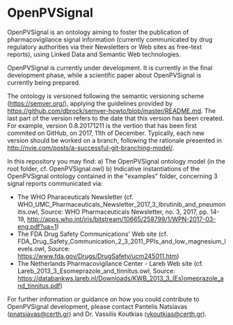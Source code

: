 # OpenPVSignal
OpenPVSignal is an ontology aiming to foster the publication of pharmacovigilance signal information (currently communicated by drug regulatory authorities via their Newsletters or Web sites as free-text reports), using Linked Data and Semantic Web technologies.

OpenPVSignal is currently under development. It is currently in the final development phase, while a scientific paper about OpenPVSignal is currently being prepared.

The ontology is versioned following the semantic versioning scheme (https://semver.org/), applying the guidelines provided by https://github.com/dbrock/semver-howto/blob/master/README.md. The last part of the version refers to the date that this version has been created. For example, version 0.8.20171211 is the vertion that has been first commited on GitHub, on 2017, 11th of December. Typically, each new version should be worked on a branch, following the rationale presented in http://nvie.com/posts/a-successful-git-branching-model/.

In this repository you may find:
a) The OpenPVSignal ontology model (in the root folder, cf. OpenPVSignal.owl)
b) Indicative instantiations of the OpenPVSignal ontology contained in the "examples" folder, concerning 3 signal reports communicated via:
- The WHO Pharaceuticals Newsletter (cf. WHO_UMC_Pharmaceuticals_Newsletter_2017_3_Ibrutinib_and_pneumonitis.owl, Source: WHO Pharmaceuticals Newsletter, no. 3, 2017, pp. 14-19, http://apps.who.int/iris/bitstream/10665/258799/1/WPN-2017-03-eng.pdf?ua=1)
- The FDA Drug Safety Communications' Web site (cf. FDA_Drug_Safety_Communication_2_3_2011_PPIs_and_low_magnesium_levels.owl, Source: https://www.fda.gov/Drugs/DrugSafety/ucm245011.htm)
- The Netherlands Pharmacovigilance Center - Lareb Web site (cf. Lareb_2013_3_Esomeprazole_and_tinnitus.owl, Source: https://databankws.lareb.nl/Downloads/KWB_2013_3_(Es)omeprazole_and_tinnitus.pdf)

For further information or guidance on how you could contribute to OpenPVSignal development, please contact Pantelis Natsiavas (pnatsiavas@certh.gr) and Dr. Vassilis Koutkias (vkoutkias@certh.gr).
